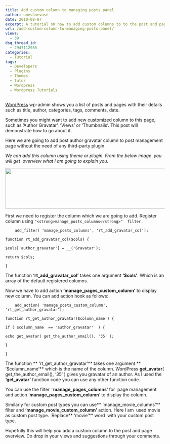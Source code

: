 ```yaml
---
title: Add custom column to managing posts panel
author: umeshnevase
date: 2010-08-07
excerpt: A tutorial on how to add custom columns to to the post and page overview panel without any use of plugin.
url: /add-custom-column-to-managing-posts-panel/
views:
  - 39
dsq_thread_id:
  - 2947112985
categories:
  - Tutorial
tags:
  - Developers
  - Plugins
  - Themes
  - tutor
  - Wordpress
  - Wordpress Tutorials
---
```

<a href="http://www.deluxeblogtips.com/search/label/WordPress?max-results=5" onclick="_gaq.push(['_trackEvent', 'outbound-article', 'http://www.deluxeblogtips.com/search/label/WordPress?max-results=5', 'WordPress']);" >WordPress</a> wp-admin shows you a list of posts and pages with their details such as title, author, categories, tags, comments, date.

Sometimes you might want to add new customized column to this page, such as &#8216;Author Gravatar&#8217;, &#8216;Views&#8217; or &#8216;Thumbnails&#8217;. This post will demonstrate how to go about it.

Here we are going to add post author gravatar column to post management page without the need of any third-party plugin.

*We can add this column using theme or plugin. From the below image  you will get  overview what I am going to explain you.*

<a href="http://wpveda.com/add-custom-column-to-managing-posts-panel/post1/" onclick="_gaq.push(['_trackEvent', 'outbound-article', 'http://wpveda.com/add-custom-column-to-managing-posts-panel/post1/', '']);" rel="attachment wp-att-680"><img class="alignnone size-large  wp-image-52238" src="http://cdn.devilsworkshop.org/files/2010/08/post1-520x128.png" alt="" width="520" height="128" /></a>

First we need to register the column which we are going to add. Register column using `"<strong>manage_posts_columns</strong>"  filter.`

<pre><code style="padding-left: 30px">add_filter( 'manage_posts_columns', 'rt_add_gravatar_col');

function rt_add_gravatar_col($cols) {

$cols['author_gravatar'] = __('Gravatar');

return $cols;

}</code></pre>

The function **&#8216;rt\_add\_gravatar_col&#8217;** takes one argument **&#8216;$cols&#8217;**. Which is an array of the default registered columns.

Now we have to add action **&#8216;manage\_pages\_custom_column&#8217;** to display new column. You can add action hook as follows:

<pre><code style="padding-left: 30px">add_action( 'manage_posts_custom_column', 'rt_get_author_gravatar');

function rt_get_author_gravatar($column_name ) {

if ( $column_name  == 'author_gravatar'  ) {

echo get_avatar( get_the_author_email(), '35' );

}

}</code></pre>

The function ** &#8216;rt\_get\_author_gravatar&#8217;** takes one argument ** &#8216;$column_name&#8217;** which is the name of the column. WordPress **get_avatar**( get\_the\_author_email(), &#8217;35&#8217; ) gives you gravatar of an author. As I used the **&#8216;get_avatar&#8217;** function code you can use any other function code.

You can use the filter `'`**manage\_pages\_columns**&#8216; for  page management and action &#8216;**manage\_pages\_custom_column**&#8216; to display the column.

Similarly for custom post types you can use** &#8216;manage\_movie\_columns&#8217;** filter and **&#8216;manage\_movie\_custom_column&#8217;** action. Here I am  used movie as custom post type.  Replace** &#8216;movie&#8217;** word  with your custom post type.

Hopefully this will help you add a custom column to the post and page overview. Do drop in your views and suggestions through your comments.
